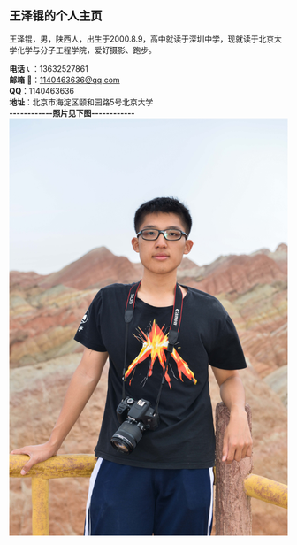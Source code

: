 ## 王泽锟的个人主页
王泽锟，男，陕西人，出生于2000.8.9，高中就读于深圳中学，现就读于北京大学化学与分子工程学院，爱好摄影、跑步。  
  
**电话** :telephone_receiver: ：13632527861  
**邮箱** :e-mail:：1140463636@qq.com  
**QQ**：1140463636  
**地址**：北京市海淀区颐和园路5号北京大学  
**------------照片见下图------------**   
![avatar](https://github.com/Wang-Zekun/Homepage/blob/master/DSC_9950%202%20mini.jpg)
